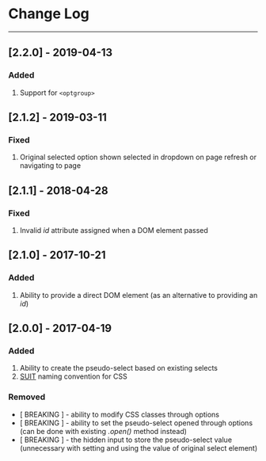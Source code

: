 # Change Log

---

## [2.2.0] - 2019-04-13

### Added

1. Support for `<optgroup>`

## [2.1.2] - 2019-03-11

### Fixed

1. Original selected option shown selected in dropdown on page refresh or navigating to page

## [2.1.1] - 2018-04-28

### Fixed

1. Invalid _id_ attribute assigned when a DOM element passed

## [2.1.0] - 2017-10-21

### Added

1. Ability to provide a direct DOM element (as an alternative to providing an _id_)

## [2.0.0] - 2017-04-19

### Added

1. Ability to create the pseudo-select based on existing selects
2. [SUIT](https://suitcss.github.io/) naming convention for CSS

### Removed

- [ BREAKING ] - ability to modify CSS classes through options
- [ BREAKING ] - ability to set the pseudo-select opened through options (can be done with existing _.open()_ method instead)
- [ BREAKING ] - the hidden input to store the pseudo-select value (unnecessary with setting and using the value of original select element)
